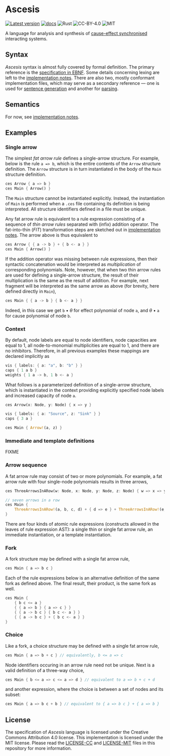Ascesis
=======
[![Latest version](https://img.shields.io/crates/v/ascesis.svg)](https://crates.io/crates/ascesis)
[![docs](https://docs.rs/ascesis/badge.svg)](https://docs.rs/ascesis)
![Rust](https://img.shields.io/badge/rust-nightly-brightgreen.svg)
![CC-BY-4.0](https://img.shields.io/badge/license-CC-blue.svg)
![MIT](https://img.shields.io/badge/license-MIT-blue.svg)

A language for analysis and synthesis of [cause-effect
synchronised](https://link.springer.com/book/10.1007/978-3-030-20461-7)
interacting systems.

## Syntax

_Ascesis_ syntax is almost fully covered by formal definition.  The
primary reference is the [specification in
EBNF](spec/ascesis-syntax.ebnf).  Some details concerning lexing are
left to the [implementation notes](spec/lexer-implementation.md).
There are also two, mostly conformant implementation files, which may
serve as a secondary reference &mdash; one is used for [sentence
generation](src/ascesis_grammar.bnf) and another for
[parsing](src/ascesis_parser.lalrpop).

## Semantics

For now, see [implementation notes](spec/parser-implementation.md).

## Examples

### Single arrow

The simplest _fat arrow rule_ defines a single-arrow structure.  For
example, below is the rule `a => b`, which is the entire contents of
the `Arrow` structure definition.  The `Arrow` structure is in turn
instantiated in the body of the `Main` structure definition.

```rust
ces Arrow { a => b }
ces Main { Arrow() }
```

The `Main` structure cannot be instantiated explicitly.  Instead, the
instantiation of `Main` is performed when a `.ces` file containing its
definition is being interpreted.  All structure identifiers defined in
a file must be unique.

Any fat arrow rule is equivalent to a rule expression consisting of a
sequence of _thin arrow rules_ separated with (infix) addition
operator.  The fat-into-thin (_FIT_) transformation steps are sketched
out in [implementation
notes](spec/parser-implementation.md#fat-arrow-rules).  The arrow
above is thus equivalent to

```rust
ces Arrow { { a -> b } + { b <- a } }
ces Main { Arrow() }
```

If the addition operator was missing between rule expressions, then
their syntactic concatenation would be interpreted as _multiplication_
of corresponding polynomials.  Note, however, that when two thin arrow
rules are used for defining a single-arrow structure, the result of
their multiplication is the same as the result of addition.  For
example, next fragment will be interpreted as the same arrow as above
(for brevity, here defined directly in `Main`),

```rust
ces Main { { a -> b } { b <- a } }
```

Indeed, in this case we get `b` &bullet; _&theta;_ for effect
polynomial of node `a`, and _&theta;_ &bullet; `a` for cause
polynomial of node `b`.

### Context

By default, node labels are equal to node identifiers, node capacities
are equal to 1, all node-to-monomial multiplicities are equal to 1,
and there are no inhibitors.  Therefore, in all previous examples
these mappings are declared implicitly as

```rust
vis { labels: { a: "a", b: "b" } }
caps { 1 a b }
weights { 1 a -> b, 1 b <- a }
```

What follows is a parameterized definition of a single-arrow
structure, which is instantiated in the context providing explicitly
specified node labels and increased capacity of node `a`.

```rust
ces Arrow(x: Node, y: Node) { x => y }

vis { labels: { a: "Source", z: "Sink" } }
caps { 3 a }

ces Main { Arrow!(a, z) }
```

### Immediate and template definitions

FIXME

### Arrow sequence

A fat arrow rule may consist of two or more polynomials.  For example,
a fat arrow rule with four single-node polynomials results in three
arrows,

```rust
ces ThreeArrowsInARow(w: Node, x: Node, y: Node, z: Node) { w => x => y => z }

// seven arrows in a row
ces Main {
    ThreeArrowsInARow!(a, b, c, d) + { d => e } + ThreeArrowsInARow!(e, f, g, h)
}
```

There are four kinds of atomic rule expressions (constructs allowed in
the leaves of rule expression AST): a single thin or single fat arrow
rule, an immediate instantiation, or a template instantiation.

### Fork

A fork structure may be defined with a single fat arrow rule,

```rust
ces Main { a => b c }
```

Each of the rule expressions below is an alternative definition of the
same fork as defined above.  The final result, their product, is the
same fork as well.

```rust
ces Main {
    { b c <= a }
    { { a => b } { a => c } }
    { { a -> b c } { b c <- a } }
    { { a -> b c } + { b c <- a } }
}
```

### Choice

Like a fork, a choice structure may be defined with a single fat arrow
rule,

```rust
ces Main { a => b + c } // equivalently, b <= a => c
```

Node identifiers occuring in an arrow rule need not be unique.  Next
is a valid definition of a three-way choice,

```rust
ces Main { b <= a => c <= a => d } // equivalent to a => b + c + d
```

and another expression, where the choice is between a set of nodes and
its subset:

```rust
ces Main { a => b c + b } // equivalent to { a => b c } + { a => b }
```

## License

The specification of _Ascesis_ language is licensed under the Creative
Commons Attribution 4.0 license.  This implementation is licensed
under the MIT license.  Please read the [LICENSE-CC](LICENSE-CC) and
[LICENSE-MIT](LICENSE-MIT) files in this repository for more
information.
